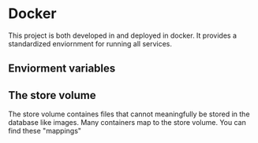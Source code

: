 # Docker
This project is both developed in and deployed in docker. It provides a standardized enviornment for running all services.

## Enviorment variables

## The store volume
The store volume containes files that cannot meaningfully be stored in the database like images. Many containers map to the store volume. You can find these "mappings" 
